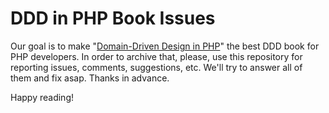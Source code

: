# DDD in PHP Book Issues

Our goal is to make "[Domain-Driven Design in PHP](https://leanpub.com/ddd-in-php)" the best DDD book for PHP developers. In order to archive that, please, use this repository for reporting issues, comments, suggestions, etc. We'll try to answer all of them and fix asap. Thanks in advance.

Happy reading!
